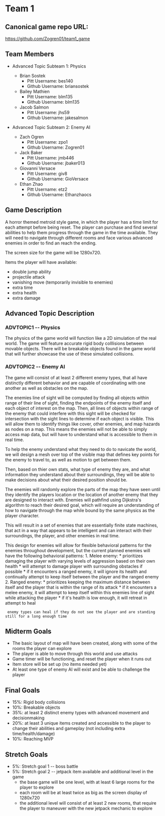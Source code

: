 # Team 1

## Canonical game repo URL:

https://github.com/Zogren01/team1_game

## Team Members
* Advanced Topic Subteam 1: Physics

	* Brian Sostek
		* Pitt Username: bes140
		* Github Username: briansostek
	* Bailey Mathien
		* Pitt Username: blm135
		* Github Username: blm135
	* Jacob Salmon
		* Pitt Username: jhs59
		* Github Username: jakesalmon

* Advanced Topic Subteam 2: Enemy AI

	* Zach Ogren
		* Pitt Username: zpo1
		* Github Username: Zogren01
	* Jack Baker
		* Pitt Username: jmb446
		* Github Username: jbaker013
	* Giovanni Versace
		* Pitt Username: giv8
		* Github Username: GioVersace
	* Ethan Zhao
		* Pitt Username: etz2
		* Github Username: Ethanzhaocs


## Game Description

A horror themed metroid style game, in which the player has a time limit for each attempt before being reset. The player can purchase and find several abilities to help them progress through the game in the time available. They will need to navigate through different rooms and face various advanced enemies in order to find an reach the ending. 

The screen size for the game will be 1280x720.

Items the player will have available:
* double jump ability
* projectile attack
* vanishing move (temporarily invisible to enemies)
* extra time
* extra health
* extra damage

## Advanced Topic Description

### ADVTOPIC1 -- Physics

The physics of the game world will function like a 2D simulation of the real world. The game will feature accurate rigid body colllisions between movable objects. There will be breakable objects found in the game world that will further showcase the use of these simulated collisions.
    
### ADVTOPIC2 -- Enemy AI

The game will consist of at least 2 different enemy types, that all have distinctly different behavior and are capable of coordinating with one another as well as obstacles on the map.

The enemies line of sight will be computed by finding all objects within range of their line of sight, finding the endpoints of the enemy itself and each object of interest on the map. Then, all lines of objects within range of the enemy that could interfere with this sight will be checked for intersection with the sight lines to determine if each object is visible. This will allow them to identify things like cover, other enemies, and map hazards as nodes on a map. This means the enemies will not be able to simply access map data, but will have to understand what is accessible to them in real time.

To help the enemy understand what they need to do to navicate the world, we will design a mesh over top of the visible map that defines key points for the enemy to travel to, as well as motion to get between them.

Then, based on thier own stats, what type of enemy they are, and what information they understand about their surroundings, they will be able to make decisions about what their desired position should be.

The enemies will randomly explore the parts of the map they have seen until they identify the players location or the location of another enemy that they are designed to interact with.
Enemies will pathfind using Dijkstra's algorithm to reach their desired goal, which will require an understanding of how to navigate through the map while bound by the same physics as the player character.

This will result in a set of enemies that are essentially finite state machines, that act in a way that appears to be intelligent and can interact with their surroundings, the player, and other enemies in real time.

This design for enemies will allow for flexible behavioral patterns for the enemies throughout development, but the current planned enemies will have the following behavioral patterns:
	1. Melee enemy:
		* prioritizes damaging the player with varying levels of aggression based on their own health
		* will attempt to damage player with surrounding obstacles if possible
		* if it encounters a ranged enemy, it will ignore its health and continually attempt to keep itself between the player and the ranged enemy
	2. Ranged enemy:
		* prioritizes keeping the maximum distance between itself and the player that is within the range of its attack
		* if it encounters a melee enemy, it will attempt to keep itself within this enemies line of sight while attacking the player
		* if it's health is low enough, it will retreat in attempt to heal

	 enemy types can heal if they do not see the player and are standing still for a long enough time

## Midterm Goals

* The basic layout of map will have been created, along with some of the rooms the player can explore
* The player is able to move through this world and use attacks
* Game timer will be functioning, and reset the player when it runs out
* Item store will be set up (no items needed yet)
* At least one type of enemy AI will exist and be able to challenge the player

## Final Goals

* 15%: Rigid body collisions
* 10%: Breakable objects
* 35%: at least 2 distinct enemy types with advanced movement and decisionmaking
* 20%: at least 3 unique items created and accessible to the player to change their abilities and gameplay (not including extra time/health/damage)
* 10%: Reaching MVP

## Stretch Goals

* 5%: Stretch goal 1 -- boss battle
* 5%: Stretch goal 2 -- jetpack item available and additional level in the game 
	* the base game will be one level, with at least 6 large rooms for the player to explore
	* each room will be at least twice as big as the screen display of 1280x720
	* the additional level will consist of at least 2 new rooms, that require the player to maneuver with the new jetpack mechanic to explore

